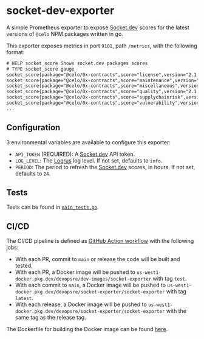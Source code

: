 # socket-dev-exporter

A simple Prometheus exporter to expose [Socket.dev](https://socket.dev/) scores for the latest versions of `@celo` NPM packages written in go.

This exporter exposes metrics in port `9101`, path `/metrics`, with the following format:

```txt
# HELP socket_score Shows socket.dev packages scores
# TYPE socket_score gauge
socket_score{package="@celo/0x-contracts",score="license",version="2.1.2-0.0"} 0.8629757195290285
socket_score{package="@celo/0x-contracts",score="maintenance",version="2.1.2-0.0"} 0.6968453019359488
socket_score{package="@celo/0x-contracts",score="miscellaneous",version="2.1.2-0.0"} 0
socket_score{package="@celo/0x-contracts",score="quality",version="2.1.2-0.0"} 0.6410426253533731
socket_score{package="@celo/0x-contracts",score="supplychainrisk",version="2.1.2-0.0"} 0.39592272547306173
socket_score{package="@celo/0x-contracts",score="vulnerability",version="2.1.2-0.0"} 0.25
...
```

## Configuration

3 environmental variables are available to configure this exporter:

- `API_TOKEN` (REQUIRED): A [Socket.dev](https://socket.dev/) API token.
- `LOG_LEVEL`: The [Logrus](https://github.com/sirupsen/logrus) log level. If not set, defaults to `info`.
- `PERIOD`: The period to refresh the [Socket.dev](https://socket.dev/) scores, in hours. If not set, defaults to `24`.

## Tests

Tests can be found in [`main_tests.go`](./main_test.go).

## CI/CD

The CI/CD pipeline is defined as [GitHub Action workflow](.github/workflows/ci-cd.yaml) with the following jobs:

- With each PR, commit to `main` or release the code will be built and tested.
- With each PR, a Docker image will be pushed to `us-west1-docker.pkg.dev/devopsre/dev-images/socket-exporter` with tag `test`.
- With each commit to `main`, a Docker image will be pushed to `us-west1-docker.pkg.dev/devopsre/socket-exporter/socket-exporter` with tag `latest`.
- With each release, a Docker image will be pushed to `us-west1-docker.pkg.dev/devopsre/socket-exporter/socket-exporter` with the same tag as the release tag.

The Dockerfile for building the Docker image can be found [here](./Dockerfile).
